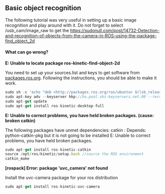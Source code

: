 ## Basic object recognition

The following tutorial was very useful in setting up a basic image recognition and play around with it. Do not forget to select /usb_cam/image_raw to get the  https://sudonull.com/post/14732-Detection-and-recognition-of-objects-from-the-camera-in-ROS-using-the-package-find_object_2d

#### What can go wrong?

**E: Unable to locate package ros-kinetic-find-object-2d**

You need to set up your sources.list and keys to get software from [packages.ros.org](http://packages.ros.org/). Following the instructions, you should be able to make it work.

```jsx
sudo sh -c 'echo "deb <http://packages.ros.org/ros/ubuntu> $(lsb_release -sc) main" > /etc/apt/sources.list.d/ros-latest.list'
sudo apt-key adv --keyserver hkp://ha.pool.sks-keyservers.net:80 --recv-key 421C365BD9FF1F717815A3895523BAEEB01FA116
sudo apt-get update
sudo apt-get install ros-kinetic-desktop-full
```

**E: Unable to correct problems, you have held broken packages. (cause: broken catkin)**

The following packages have unmet dependencies: catkin : Depends: python-catkin-pkg but it is not going to be installed E: Unable to correct problems, you have held broken packages.

```jsx
sudo apt-get install ros-kinetic-catkin
source /opt/ros/kinetic/setup.bash //source the ROS environment
catkin_make
```

**[rospack] Error: package 'uvc_camera' not found**

Install the uvc-camera package for your ros distribution

```jsx
sudo apt-get install ros-kinetic-uvc-camera
```